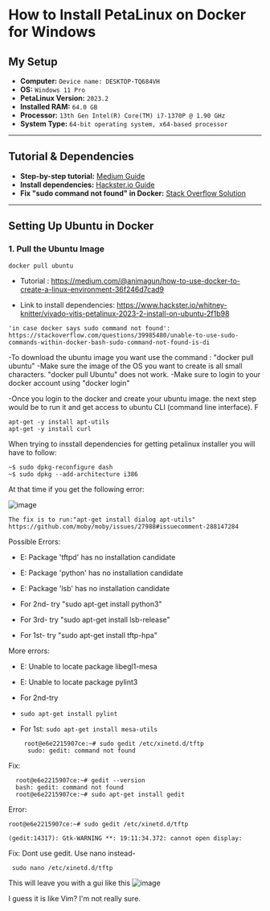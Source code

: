 # How to Install PetaLinux on Docker for Windows  

## My Setup  
- **Computer:** `Device name: DESKTOP-TQ684VH`  
- **OS:** `Windows 11 Pro`  
- **PetaLinux Version:** `2023.2`  
- **Installed RAM:** `64.0 GB`  
- **Processor:** `13th Gen Intel(R) Core(TM) i7-1370P @ 1.90 GHz`  
- **System Type:** `64-bit operating system, x64-based processor`  

---

## Tutorial & Dependencies  

- **Step-by-step tutorial:** [Medium Guide](https://medium.com/@animagun/how-to-use-docker-to-create-a-linux-environment-36f246d7cad9)  
- **Install dependencies:** [Hackster.io Guide](https://www.hackster.io/whitney-knitter/vivado-vitis-petalinux-2023-2-install-on-ubuntu-2f1b98)  
- **Fix "sudo command not found" in Docker:** [Stack Overflow Solution](https://stackoverflow.com/questions/39985480/unable-to-use-sudo-commands-within-docker-bash-sudo-command-not-found-is-di)  

---

## Setting Up Ubuntu in Docker  

### 1. Pull the Ubuntu Image  
```sh
docker pull ubuntu
```

- Tutorial : https://medium.com/@animagun/how-to-use-docker-to-create-a-linux-environment-36f246d7cad9

- Link to install dependencies: https://www.hackster.io/whitney-knitter/vivado-vitis-petalinux-2023-2-install-on-ubuntu-2f1b98

```
'in case docker says sudo command not found': https://stackoverflow.com/questions/39985480/unable-to-use-sudo-commands-within-docker-bash-sudo-command-not-found-is-di
```
-To download the ubuntu image you want use the command : "docker pull ubuntu"
-Make sure the image of the OS you want to create is all small characters. "docker pull Ubuntu" does not work.
-Make sure to login to your docker account using "docker login" 

-Once you login to the docker and create your ubuntu image. the next step would be to run it and get access to ubuntu CLI (command line interface). F 

```
apt-get -y install apt-utils
apt-get -y install curl
```

When trying to insstall dependencies for getting petalinux installer you will have to follow:
```
~$ sudo dpkg-reconfigure dash
~$ sudo dpkg --add-architecture i386
```
At that time if you get the following error:

![image](https://github.com/user-attachments/assets/674a40f9-9e88-44bd-9c86-2dacabaae150)

```
The fix is to run:"apt-get install dialog apt-utils" https://github.com/moby/moby/issues/27988#issuecomment-288147284
```
Possible Errors:

- E: Package 'tftpd' has no installation candidate
- E: Package 'python' has no installation candidate
- E: Package 'lsb' has no installation candidate

- For 2nd- try "sudo apt-get install python3"
- For 3rd- try "sudo apt-get install lsb-release"
- For 1st- try "sudo apt-get install tftp-hpa"

More errors:

- E: Unable to locate package libegl1-mesa
- E: Unable to locate package pylint3

- For 2nd-try
- ```sudo apt-get install pylint```
- For 1st: ```sudo apt-get install mesa-utils```
  ```
   root@e6e2215907ce:~# sudo gedit /etc/xinetd.d/tftp
    sudo: gedit: command not found
  ```
Fix:
```
  root@e6e2215907ce:~# gedit --version
  bash: gedit: command not found
  root@e6e2215907ce:~# sudo apt-get install gedit
```

Error:
```
root@e6e2215907ce:~# sudo gedit /etc/xinetd.d/tftp

(gedit:14317): Gtk-WARNING **: 19:11:34.372: cannot open display:
```

Fix: Dont use gedit. Use nano instead- 
```sudo apt-get install nano
 sudo nano /etc/xinetd.d/tftp
```

 This will leave you with a gui like this
 ![image](https://github.com/user-attachments/assets/72cc7a8d-2c2b-44be-93e1-07113ff7a637)

 I guess it is like Vim? I'm not really sure.
 

